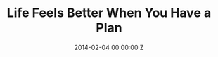---
title: Life Feels Better When You Have a Plan
image: "/uploads/life-feels-better-when-you-have-a-plan.jpg"
brand: Scottish Widows
agency: 101
production-company: Wanda Productions
date: 2014-02-04 00:00:00 Z
director: Leila & Damien de Blinkk
with:
imdb:
video: 281647963
layout: project
is-in-production: 
---